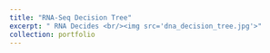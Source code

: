 ```yaml
---
title: "RNA-Seq Decision Tree"
excerpt: " RNA Decides <br/><img src='dna_decision_tree.jpg'>"
collection: portfolio
---
```


